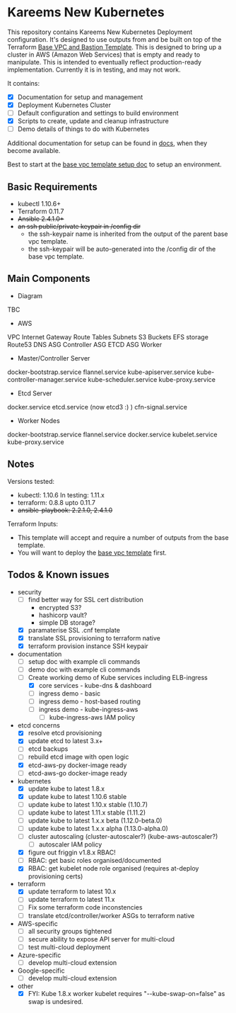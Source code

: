 # Kareems New Kubernetes

This repository contains Kareems New Kubernetes Deployment configuration.
It's designed to use outputs from and be built on top of the Terraform [Base VPC and Bastion Template](https://github.com/KptnKMan/deploy-vpc-aws).
This is designed to bring up a cluster in AWS (Amazon Web Services) that is empty and ready to manipulate.
This is intended to eventually reflect production-ready implementation.
Currently it is in testing, and may not work.

It contains:

* [x] Documentation for setup and management
* [x] Deployment Kubernetes Cluster
* [ ] Default configuration and settings to build environment
* [x] Scripts to create, update and cleanup infrastructure
* [ ] Demo details of things to do with Kubernetes

Additional documentation for setup can be found in [docs](docs), when they become available.

Best to start at the [base vpc template setup doc](https://github.com/KptnKMan/deploy-vpc-aws/blob/master/docs/setup.md) to setup an environment.

## Basic Requirements

* kubectl 1.10.6+
* Terraform 0.11.7
* ~~Ansible 2.4.1.0+~~
* ~~an ssh public/private keypair in /config dir~~
  * the ssh-keypair name is inherited from the output of the parent base vpc template.
  * the ssh-keypair will be auto-generated into the /config dir of the base vpc template.

## Main Components

* Diagram

TBC

* AWS

VPC
Internet Gateway
Route Tables
Subnets
S3 Buckets
EFS storage
Route53 DNS
ASG Controller
ASG ETCD
ASG Worker

* Master/Controller Server

docker-bootstrap.service
flannel.service
kube-apiserver.service
kube-controller-manager.service
kube-scheduler.service
kube-proxy.service

* Etcd Server

docker.service
etcd.service (now etcd3 :) )
cfn-signal.service

* Worker Nodes

docker-bootstrap.service
flannel.service
docker.service
kubelet.service
kube-proxy.service

## Notes

Versions tested:

* kubectl: 1.10.6 In testing: 1.11.x
* terraform: 0.8.8 upto 0.11.7
* ~~ansible-playbook: 2.2.1.0, 2.4.1.0~~

Terraform Inputs:

* This template will accept and require a number of outputs from the base template.
* You will want to deploy the [base vpc template](https://github.com/KptnKMan/deploy-vpc-aws) first.

## Todos & Known issues

* security
  * [ ] find better way for SSL cert distribution
    * encrypted S3?
    * hashicorp vault?
    * simple DB storage?
  * [x] paramaterise SSL .cnf template
  * [x] translate SSL provisioning to terraform native
  * [x] terraform provision instance SSH keypair
* documentation
  * [ ] setup doc with example cli commands
  * [ ] demo doc with example cli commands
  * [ ] Create working demo of Kube services including ELB-ingress
    * [x] core services - kube-dns & dashboard
    * [ ] ingress demo - basic
    * [ ] ingress demo - host-based routing
    * [ ] ingress demo - kube-ingress-aws
      * [ ] kube-ingress-aws IAM policy
* etcd concerns
  * [x] resolve etcd provisioning
  * [x] update etcd to latest 3.x+
  * [ ] etcd backups
  * [ ] rebuild etcd image with open logic
  * [x] etcd-aws-py docker-image ready
  * [ ] etcd-aws-go docker-image ready
* kubernetes
  * [x] update kube to latest 1.8.x
  * [x] update kube to latest 1.10.6 stable
  * [ ] update kube to latest 1.10.x stable (1.10.7)
  * [ ] update kube to latest 1.11.x stable (1.11.2)
  * [ ] update kube to latest 1.x.x beta (1.12.0-beta.0)
  * [ ] update kube to latest 1.x.x alpha (1.13.0-alpha.0)
  * [ ] cluster autoscaling (cluster-autoscaler?) (kube-aws-autoscaler?)
    * [ ] autoscaler IAM policy
  * [x] figure out friggin v1.8.x RBAC!
  * [ ] RBAC: get basic roles organised/documented
  * [x] RBAC: get kubelet node role organised (requires at-deploy provisioning certs)
* terraform
  * [x] update terraform to latest 10.x
  * [ ] update terraform to latest 11.x
  * [ ] Fix some terraform code inconstencies
  * [ ] translate etcd/controller/worker ASGs to terraform native
* AWS-specific
  * [ ] all security groups tightened
  * [ ] secure ability to expose API server for multi-cloud
  * [ ] test multi-cloud deployment
* Azure-specific
  * [ ] develop multi-cloud extension
* Google-specific
  * [ ] develop multi-cloud extension
* other
  * [x] FYI: Kube 1.8.x worker kubelet requires "--kube-swap-on=false" as swap is undesired.
